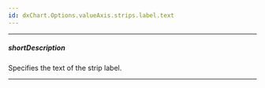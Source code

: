 ```yaml
---
id: dxChart.Options.valueAxis.strips.label.text
---
```

---
##### shortDescription
Specifies the text of the strip label.

---
